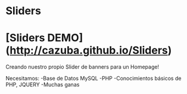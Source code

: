 Sliders
=======

# [Sliders DEMO] (http://cazuba.github.io/Sliders)

Creando nuestro propio Slider de banners para un Homepage!

Necesitamos:
  -Base de Datos MySQL
  -PHP
  -Conocimientos básicos de PHP, JQUERY
  -Muchas ganas
